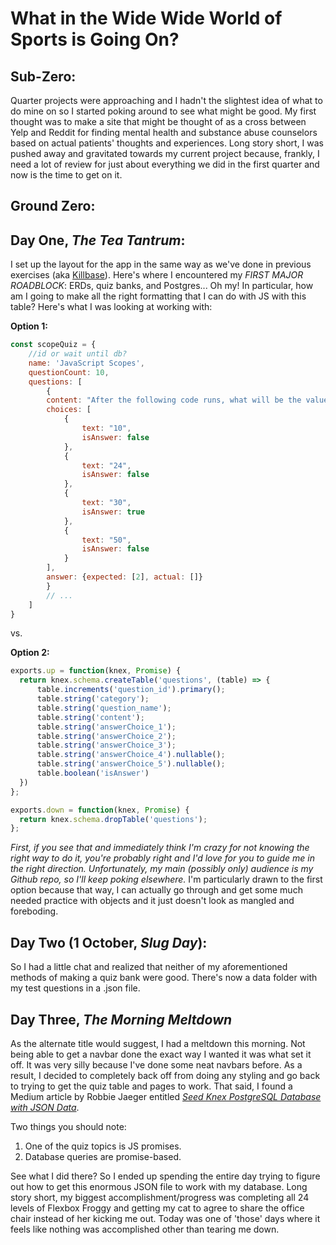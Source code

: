 # What in the Wide Wide World of Sports is Going On?

## Sub-Zero:
Quarter projects were approaching and I hadn't the slightest idea of what to do mine on so I started poking around to see what might be good. My first thought was to make a site that might be thought of as a cross between Yelp and Reddit for finding mental health and substance abuse counselors based on actual patients' thoughts and experiences. Long story short, I was pushed away and gravitated towards my current project because, frankly, I need a lot of review for just about everything we did in the first quarter and now is the time to get on it. 

## Ground Zero:


## Day One, *The Tea Tantrum*:
I set up the layout for the app in the same way as we've done in previous exercises (aka [Killbase](https://grace-killbase.herokuapp.com/)). Here's where I encountered my *FIRST MAJOR ROADBLOCK*: ERDs, quiz banks, and Postgres... Oh my! In particular, how am I going to make all the right formatting that I can do with JS with this table? Here's what I was looking at working with:

**Option 1:**

```js
const scopeQuiz = {
    //id or wait until db?
    name: 'JavaScript Scopes',
    questionCount: 10,
    questions: [
        {
        content: "After the following code runs, what will be the value of `result`?\n\n```javascript\nvar x = 30;\n\nfunction get () { return x; }\n\nvar result = get(20);\n```",
        choices: [
            {
                text: "10",
                isAnswer: false
            },
            {
                text: "24",
                isAnswer: false
            },
            {
                text: "30",
                isAnswer: true
            },
            {
                text: "50",
                isAnswer: false
            }
        ],
        answer: {expected: [2], actual: []}
        } 
        // ... 
    ]
}
```
vs.

**Option 2:**

```js
exports.up = function(knex, Promise) {
  return knex.schema.createTable('questions', (table) => {
      table.increments('question_id').primary();
      table.string('category');
      table.string('question_name');
      table.string('content');
      table.string('answerChoice_1');
      table.string('answerChoice_2');
      table.string('answerChoice_3');
      table.string('answerChoice_4').nullable();
      table.string('answerChoice_5').nullable();
      table.boolean('isAnswer')
  })
};

exports.down = function(knex, Promise) {
  return knex.schema.dropTable('questions');
};
```

*First, if you see that and immediately think I'm crazy for not knowing the right way to do it, you're probably right and I'd love for you to guide me in the right direction. Unfortunately, my main (possibly only) audience is my Github repo, so I'll keep poking elsewhere.*
I'm particularly drawn to the first option because that way, I can actually go through and get some much needed practice with objects and it just doesn't look as mangled and foreboding. 

## Day Two (1 October, *Slug Day*):
So I had a little chat and realized that neither of my aforementioned methods of making a quiz bank were good. There's now a data folder with my test questions in a .json file. 


## Day Three, *The Morning Meltdown*
As the alternate title would suggest, I had a meltdown this morning. Not being able to get a navbar done the exact way I wanted it was what set it off. It was very silly because I've done some neat navbars before. As a result, I decided to completely back off from doing any styling and go back to trying to get the quiz table and pages to work. That said, I found a Medium article by Robbie Jaeger entitled [*Seed Knex PostgreSQL Database with JSON Data*](https://medium.com/@jaeger.rob/seed-knex-postgresql-database-with-json-data-3677c6e7c9bc). 

Two things you should note: 
1. One of the quiz topics is JS promises.
2. Database queries are promise-based. 

See what I did there? 
So I ended up spending the entire day trying to figure out how to get this enormous JSON file to work with my database. Long story short, my biggest accomplishment/progress was completing all 24 levels of Flexbox Froggy and getting my cat to agree to share the office chair instead of her kicking me out. Today was one of 'those' days where it feels like nothing was accomplished other than tearing me down.  